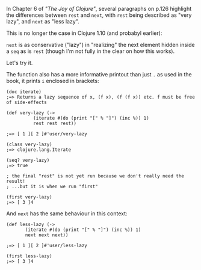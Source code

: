 In Chapter 6 of _"The Joy of Clojure"_, several paragraphs on p.126 highlight the differences between
`rest` and `next`, with `rest` being described as "very lazy", and `next` as "less lazy".

This is no longer the case in Clojure 1.10 (and probabyl earlier):

`next` is as conservative ("lazy") in "realizing" the next element hidden inside a `seq` as is `rest` (though I'm not fully in the clear on how this works).

Let's try it.

The function also has a more informative printout than just `.` as used in the book, it prints `i` enclosed in brackets:

    (doc iterate)
    ;=> Returns a lazy sequence of x, (f x), (f (f x)) etc. f must be free of side-effects

    (def very-lazy (->
              (iterate #(do (print "[" % "]") (inc %)) 1)
              rest rest rest))

    ;=> [ 1 ][ 2 ]#'user/very-lazy

    (class very-lazy)
    ;=> clojure.lang.Iterate

    (seq? very-lazy)
    ;=> true

    ; the final "rest" is not yet run because we don't really need the result!
    ; ...but it is when we run "first"

    (first very-lazy)
    ;=> [ 3 ]4

And `next` has the same behaviour in this context:

    (def less-lazy (->
           (iterate #(do (print "[" % "]") (inc %)) 1)
           next next next))

    ;=> [ 1 ][ 2 ]#'user/less-lazy

    (first less-lazy)
    ;=> [ 3 ]4

